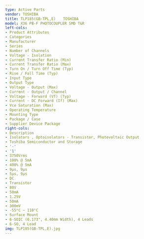 ```yaml
---
type: Active Parts
vendor: TOSHIBA
title: TLP185(GB-TPL,E)　　TOSHIBA
model: X36 PB-F PHOTOCOUPLER SMD T&R
left-cols:
- Product Attributes
- Categories
- Manufacturer
- Series
- Number of Channels
- Voltage - Isolation
- Current Transfer Ratio (Min)
- Current Transfer Ratio (Max)
- Turn On / Turn Off Time (Typ)
- Rise / Fall Time (Typ)
- Input Type
- Output Type
- Voltage - Output (Max)
- Current - Output / Channel
- Voltage - Forward (Vf) (Typ)
- Current - DC Forward (If) (Max)
- Vce Saturation (Max)
- Operating Temperature
- Mounting Type
- Package / Case
- Supplier Device Package
right-cols:
- Description
- Isolators , Optoisolators - Transistor, Photovoltaic Output
- Toshiba Semiconductor and Storage
- '-'
- '1'
- 3750Vrms
- 100% @ 5mA
- 400% @ 5mA
- 9µs, 9µs
- 5µs, 9µs
- DC
- Transistor
- 80V
- 50mA
- 1.25V
- 50mA
- 300mV
- -55°C ~ 110°C
- Surface Mount
- 6-SOIC (0.173", 4.40mm Width), 4 Leads
- 6-SO, 4 Lead
img: TLP185(GB-TPL,E).jpg
---
```

